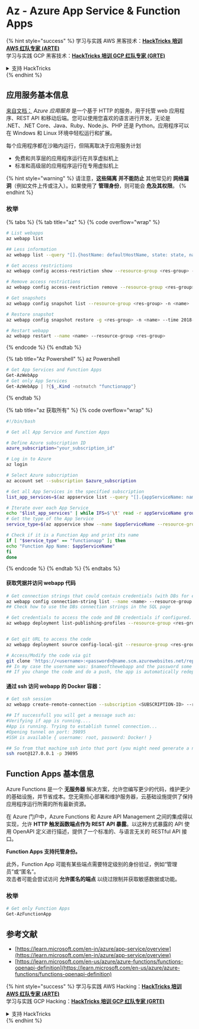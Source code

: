 # Az - Azure App Service & Function Apps

{% hint style="success" %}
学习与实践 AWS 黑客技术：<img src="../../../.gitbook/assets/image (1).png" alt="" data-size="line">[**HackTricks 培训 AWS 红队专家 (ARTE)**](https://training.hacktricks.xyz/courses/arte)<img src="../../../.gitbook/assets/image (1).png" alt="" data-size="line">\
学习与实践 GCP 黑客技术：<img src="../../../.gitbook/assets/image (2).png" alt="" data-size="line">[**HackTricks 培训 GCP 红队专家 (GRTE)**<img src="../../../.gitbook/assets/image (2).png" alt="" data-size="line">](https://training.hacktricks.xyz/courses/grte)

<details>

<summary>支持 HackTricks</summary>

* 查看 [**订阅计划**](https://github.com/sponsors/carlospolop)!
* **加入** 💬 [**Discord 群组**](https://discord.gg/hRep4RUj7f) 或 [**Telegram 群组**](https://t.me/peass) 或 **在** **Twitter** 🐦 **上关注我们** [**@hacktricks\_live**](https://twitter.com/hacktricks\_live)**.**
* **通过向** [**HackTricks**](https://github.com/carlospolop/hacktricks) 和 [**HackTricks Cloud**](https://github.com/carlospolop/hacktricks-cloud) GitHub 仓库提交 PR 分享黑客技巧。

</details>
{% endhint %}

## 应用服务基本信息

[来自文档：](https://learn.microsoft.com/en-us/azure/app-service/overview) _Azure 应用服务_ 是一个基于 HTTP 的服务，用于托管 web 应用程序、REST API 和移动后端。您可以使用您喜欢的语言进行开发，无论是 .NET、.NET Core、Java、Ruby、Node.js、PHP 还是 Python。应用程序可以在 Windows 和 Linux 环境中轻松运行和扩展。

每个应用程序都在沙箱内运行，但隔离取决于应用服务计划

* 免费和共享层的应用程序运行在共享虚拟机上
* 标准和高级层的应用程序运行在专用虚拟机上

{% hint style="warning" %}
请注意，**这些隔离** **并不能防止** 其他常见的 **网络漏洞**（例如文件上传或注入）。如果使用了 **管理身份**，则可能会 **危及其权限**。
{% endhint %}

### 枚举

{% tabs %}
{% tab title="az" %}
{% code overflow="wrap" %}
```bash
# List webapps
az webapp list

## Less information
az webapp list --query "[].{hostName: defaultHostName, state: state, name: name, resourcegroup: resourceGroup}"

# Get access restrictions
az webapp config access-restriction show --resource-group <res-group> -n <name>

# Remove access restrictions
az webapp config access-restriction remove --resource-group <res-group> -n <name> --rule-name <rule-name>

# Get snapshots
az webapp config snapshot list --resource-group <res-group> -n <name>

# Restore snapshot
az webapp config snapshot restore -g <res-group> -n <name> --time 2018-12-11T23:34:16.8388367

# Restart webapp
az webapp restart --name <name> --resource-group <res-group>
```
{% endcode %}
{% endtab %}

{% tab title="Az Powershell" %} az Powershell
```powershell
# Get App Services and Function Apps
Get-AzWebApp
# Get only App Services
Get-AzWebApp | ?{$_.Kind -notmatch "functionapp"}
```
{% endtab %}

{% tab title="az 获取所有" %}
{% code overflow="wrap" %}
```bash
#!/bin/bash

# Get all App Service and Function Apps

# Define Azure subscription ID
azure_subscription="your_subscription_id"

# Log in to Azure
az login

# Select Azure subscription
az account set --subscription $azure_subscription

# Get all App Services in the specified subscription
list_app_services=$(az appservice list --query "[].{appServiceName: name, group: resourceGroup}" -o tsv)

# Iterate over each App Service
echo "$list_app_services" | while IFS=$'\t' read -r appServiceName group; do
# Get the type of the App Service
service_type=$(az appservice show --name $appServiceName --resource-group $group --query "kind" -o tsv)

# Check if it is a Function App and print its name
if [ "$service_type" == "functionapp" ]; then
echo "Function App Name: $appServiceName"
fi
done
```
{% endcode %}
{% endtab %}
{% endtabs %}

#### 获取凭据并访问 webapp 代码
```bash
# Get connection strings that could contain credentials (with DBs for example)
az webapp config connection-string list --name <name> --resource-group <res-group>
## Check how to use the DBs connection strings in the SQL page

# Get credentials to access the code and DB credentials if configured.
az webapp deployment list-publishing-profiles --resource-group <res-group> -n <name>


# Get git URL to access the code
az webapp deployment source config-local-git --resource-group <res-group> -n <name>

# Access/Modify the code via git
git clone 'https://<username>:<password>@name.scm.azurewebsites.net/repo-name.git'
## In my case the username was: $nameofthewebapp and the password some random chars
## If you change the code and do a push, the app is automatically redeployed
```
#### 通过 ssh 访问 webapp 的 Docker 容器：
```bash
# Get ssh session
az webapp create-remote-connection --subscription <SUBSCRIPTION-ID> --resource-group <RG-NAME> -n <APP-SERVICE-NAME>

## If successfull you will get a message such as:
#Verifying if app is running....
#App is running. Trying to establish tunnel connection...
#Opening tunnel on port: 39895
#SSH is available { username: root, password: Docker! }

## So from that machine ssh into that port (you might need generate a new ssh session to the jump host)
ssh root@127.0.0.1 -p 39895
```
## Function Apps 基本信息

Azure Functions 是一个 **无服务器** 解决方案，允许您编写更少的代码，维护更少的基础设施，并节省成本。您无需担心部署和维护服务器，云基础设施提供了保持应用程序运行所需的所有最新资源。

在 Azure 门户中，Azure Functions 和 Azure API Management 之间的集成得以实现，允许 **HTTP 触发函数端点作为 REST API 暴露**。以这种方式暴露的 API 使用 OpenAPI 定义进行描述，提供了一个标准的、与语言无关的 RESTful API 接口。

**Function Apps 支持托管身份。**

此外，Function App 可能有某些端点需要特定级别的身份验证，例如“管理员”或“匿名”。\
攻击者可能会尝试访问 **允许匿名的端点** 以绕过限制并获取敏感数据或功能。

### 枚举
```powershell
# Get only Function Apps
Get-AzFunctionApp
```
## 参考文献

* [https://learn.microsoft.com/en-in/azure/app-service/overview](https://learn.microsoft.com/en-in/azure/app-service/overview)
* [https://learn.microsoft.com/en-us/azure/azure-functions/functions-openapi-definition](https://learn.microsoft.com/en-us/azure/azure-functions/functions-openapi-definition)

{% hint style="success" %}
学习与实践 AWS Hacking：<img src="../../../.gitbook/assets/image (1).png" alt="" data-size="line">[**HackTricks 培训 AWS 红队专家 (ARTE)**](https://training.hacktricks.xyz/courses/arte)<img src="../../../.gitbook/assets/image (1).png" alt="" data-size="line">\
学习与实践 GCP Hacking：<img src="../../../.gitbook/assets/image (2).png" alt="" data-size="line">[**HackTricks 培训 GCP 红队专家 (GRTE)**<img src="../../../.gitbook/assets/image (2).png" alt="" data-size="line">](https://training.hacktricks.xyz/courses/grte)

<details>

<summary>支持 HackTricks</summary>

* 查看 [**订阅计划**](https://github.com/sponsors/carlospolop)!
* **加入** 💬 [**Discord 群组**](https://discord.gg/hRep4RUj7f) 或 [**telegram 群组**](https://t.me/peass) 或 **关注** 我们的 **Twitter** 🐦 [**@hacktricks\_live**](https://twitter.com/hacktricks\_live)**.**
* **通过向** [**HackTricks**](https://github.com/carlospolop/hacktricks) 和 [**HackTricks Cloud**](https://github.com/carlospolop/hacktricks-cloud) github 仓库提交 PR 分享黑客技巧。

</details>
{% endhint %}
